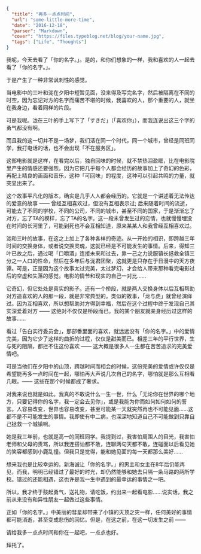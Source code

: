 ```json
{
  "title": "再多一点点时间",
  "url": "some-little-more-time",
  "date": "2016-12-18",
  "parser": "Markdown",
  "cover": "https://files.typeblog.net/blog/your-name.jpg",
  "tags": ["Life", "Thoughts"]
}
```

我呢，今天去看了「你的名字。」。是的，和你们想象的一样，我和喜欢的人一起去看了「你的名字。」。

于是产生了一种非常讽刺性的感觉。

当电影中的三叶和泷在夕阳中短暂见面，没来得及写完名字，然后被隔离在不同的时空，因为忘记对方的名字而痛苦不堪的时候，我喜欢的人，那个重要的人，就坐在我身边，看着同样的片段。

可是我呢。泷在三叶的手上写下了「すきだ」（「喜欢你」），而我连说出这三个字的勇气都没有啊。

而且我的这一切并不是一场梦，我们活在同一个时代，同一个城市，曾经是同班同学，我打电话的话，也不会出现「不在服务区」。

这部电影就是这样，在看完以后，独自回味的时候，就不禁热泪盈眶，比在电影院里产生的情感还要强烈。因为它把几乎每个人都会经历的故事加上了奇幻的色彩，再配上精良的画面和音乐，这种「可回味」的程度，这种可以引起共鸣的力量，就突显出来了。

这个故事平凡化的版本，确实是几乎人人都会经历的。它就是一个讲述着无法传达的爱意的故事 —— 曾经互相喜欢过，但没有互相表示过; 后来随着时间的流逝，可能去了不同的学校，不同的公司，不同的城市，甚至不同的国家，于是渐渐忘了对方，忘了TA的模样，忘了TA的名字。这一段未曾发生过的恋情，也就慢慢埋没在时间的长河里了，可能到死也不会互相知道，原来某某人和我曾经互相喜欢过。

泷和三叶的故事，在这之上加上了各种各样的奇迹。从一开始的相识，即跨越三年时间的交换身体，或者说交换灵魂，这就已经是不可能发生的事情。后来，得知三叶已故之后，通过喝「口嚼酒」连接未来和过去，靠一己之力说服镇长拯救全镇三分之一人口的性命，然后在多年后与泷君团聚，这就更是只存在于日漫中的天方夜谭。可是，正是因为这个故事太过完美，太过梦幻，才会给人带来那种看完电影过后的空虚和失落的感觉。电影的情节和现实的自己一对比……

它奇幻，但它处处是真实的影子。还有一个桥段，就是两人交换身体以后互相帮助对方追喜欢的人的那一段，就是非常典型的。类似的故事，「龙与虎」就曾经演绎过。因为互相喜欢，所以想帮助对方得到幸福，然后在这个过程中终于发现自己其实深爱着对方 —— 这绝对不仅仅是桥段而已。我的某个朋友就亲身经历过这样的故事……

看过「告白实行委员会」，那部番里面的喜欢，就远远没有「你的名字。」中的爱情完美，因为它少了这样的曲折的过程，仅仅是甜美而已。相差三年的平行世界，生与死的阻隔，都拦不住这份喜欢 —— 这大概是很多人一生都在苦苦追求的完美爱情吧。

可是当他们在夕阳中的山顶，跨越时间而相会的时候，这份完美的爱情或许仅仅是希望能再多一点时间在一起，哪怕再大声说几次自己的名字，哪怕就是那么互相看几眼。—— 这些在那个时候都成了奢求。

对我来说也就是如此。我真的不敢说什么一生一世，什么「无论你在世界的哪个地方，只要记得你的名字，我一定会去见你」，或是我能为你而如何如何如何的誓言。人容易改变，世界也容易改变，甚至可能某一天就突然再也不可能见面……这都不是不可能发生的事情。我即使有中二病，也深深地知道自己不可能做到只靠自己拯救一个城镇啊。

她是我三年前，也就是高一的同班同学。我提到过，我害怕周围人的目光，我害怕老师和父母的责骂，所以我连搭讪都不敢，连聊两句天都不敢，连碰面以后看见她的笑容都感到小鹿乱撞。但我只是觉得，能和她见面的每一天都那么美好……

想来我也是比较幸运的。新海诚让「你的名字。」的男主和女主在8年后仍能再见，而我，明明已经错过了最好的时光，却仍然能够和她去只隔一条马路的两所学校。错过的还能相遇，这也许是我一生中遇到的最幸运的事情之一吧。

所以，我才终于鼓起勇气，送礼物，请吃饭，约出来一起看电影……说实话，我之前从来没有和异性朋友一起做过这些事情。

正如「你的名字。」中美丽的彗星却带来了小镇的灭顶之灾一样，任何美好的事情都可能消逝，甚至变成悲伤的回忆。但是，在这之前，在这一切发生之前 ——

请给我多一点点时间和你在一起吧，一点点也好。

拜托了。